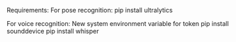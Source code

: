 Requirements:
For pose recognition:
pip install ultralytics

For voice recognition:
New system environment variable for token
pip install sounddevice
pip install whisper

